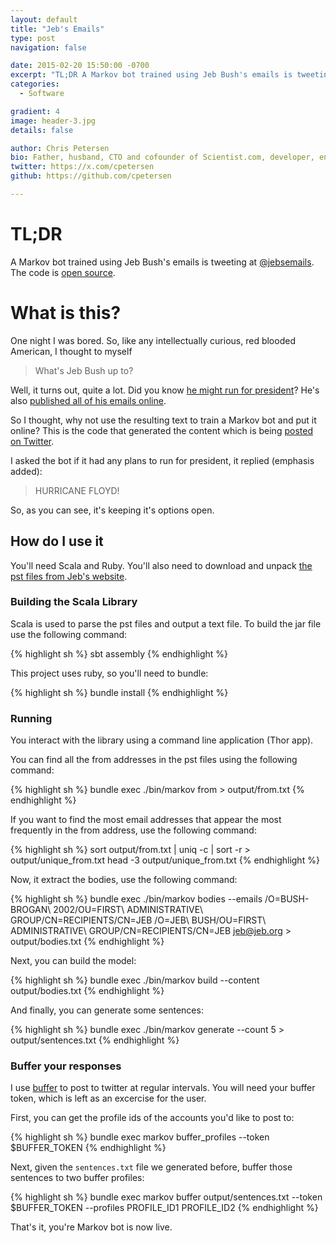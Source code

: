 ```yaml
---
layout: default
title: "Jeb's Emails"
type: post
navigation: false

date: 2015-02-20 15:50:00 -0700
excerpt: "TL;DR A Markov bot trained using Jeb Bush's emails is tweeting at <a href='https://twitter.com/jebsemails'>@jebsemails</a>. The code is <a href='https://github.com/cpetersen/jebsemails'>open source</a>."
categories:
  - Software

gradient: 4
image: header-3.jpg
details: false

author: Chris Petersen
bio: Father, husband, CTO and cofounder of Scientist.com, developer, entrepreneur and technologist.
twitter: https://x.com/cpetersen
github: https://github.com/cpetersen

---
```


# TL;DR

 A Markov bot trained using Jeb Bush's emails is tweeting at [@jebsemails](https://twitter.com/jebsemails). The code is [open source](https://github.com/cpetersen/jebsemails).

# What is this?

One night I was bored. So, like any intellectually curious, red blooded American, I thought to myself

 > What's Jeb Bush up to?

Well, it turns out, quite a lot. Did you know [he might run for president](http://www.huffingtonpost.com/2015/02/10/jeb-bush-emails_n_6655504.html)? He's also [published all of his emails online](http://jebbushemails.com/home).

So I thought, why not use the resulting text to train a Markov bot and put it online? This is the code that generated the content which is being [posted on Twitter](https://twitter.com/jebsemails).

I asked the bot if it had any plans to run for president, it replied (emphasis added):

 > HURRICANE FLOYD!

 So, as you can see, it's keeping it's options open.

## How do I use it

You'll need Scala and Ruby. You'll also need to download and unpack [the pst files from Jeb's website](http://jebbushemails.com/email/search).

### Building the Scala Library

Scala is used to parse the pst files and output a text file. To build the jar file use the following command:

{% highlight sh %}
sbt assembly
{% endhighlight %}

This project uses ruby, so you'll need to bundle:

{% highlight sh %}
bundle install
{% endhighlight %}

### Running

You interact with the library using a command line application (Thor app).

You can find all the from addresses in the pst files using the following command:

{% highlight sh %}
bundle exec ./bin/markov from > output/from.txt
{% endhighlight %}

If you want to find the most email addresses that appear the most frequently in the from address, use the following command:

{% highlight sh %}
sort output/from.txt | uniq -c | sort -r > output/unique_from.txt
head -3 output/unique_from.txt
{% endhighlight %}

Now, it extract the bodies, use the following command:

{% highlight sh %}
bundle exec ./bin/markov bodies --emails /O=BUSH-BROGAN\ 2002/OU=FIRST\ ADMINISTRATIVE\ GROUP/CN=RECIPIENTS/CN=JEB /O=JEB\ BUSH/OU=FIRST\ ADMINISTRATIVE\ GROUP/CN=RECIPIENTS/CN=JEB jeb@jeb.org > output/bodies.txt
{% endhighlight %}

Next, you can build the model:

{% highlight sh %}
bundle exec ./bin/markov build --content output/bodies.txt
{% endhighlight %}

And finally, you can generate some sentences:

{% highlight sh %}
bundle exec ./bin/markov generate --count 5 > output/sentences.txt
{% endhighlight %}

### Buffer your responses

I use [buffer](https://bufferapp.com) to post to twitter at regular intervals. You will need your buffer token, which is left as an excercise for the user.

First, you can get the profile ids of the accounts you'd like to post to:

{% highlight sh %}
bundle exec markov buffer_profiles --token $BUFFER_TOKEN
{% endhighlight %}

Next, given the `sentences.txt` file we generated before, buffer those sentences to two buffer profiles:

{% highlight sh %}
bundle exec markov buffer output/sentences.txt --token $BUFFER_TOKEN --profiles PROFILE_ID1 PROFILE_ID2
{% endhighlight %}

That's it, you're Markov bot is now live.
